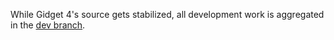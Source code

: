 While Gidget 4's source gets stabilized, all development work is aggregated in
the [dev branch](https://github.com/mjslee/gidget4/tree/dev).
